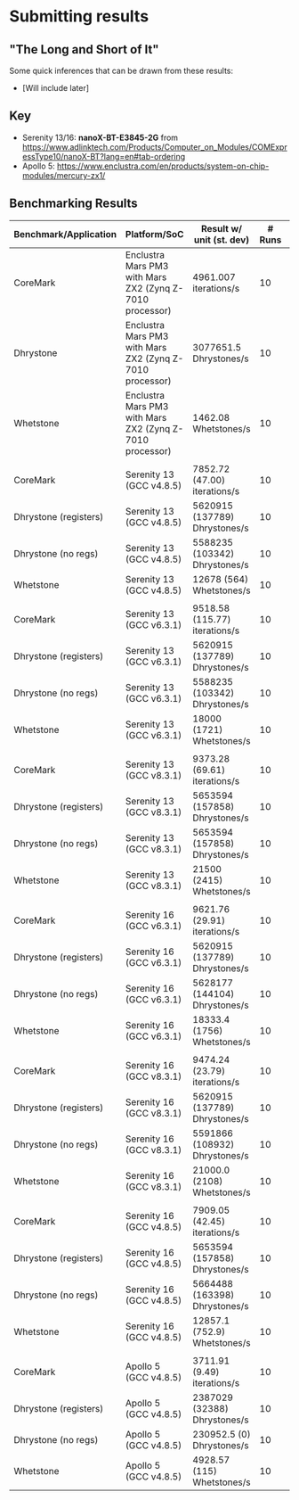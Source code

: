 # Submitting results 

## "The Long and Short of It"

Some quick inferences that can be drawn from these results:
- [Will include later]

## Key

- Serenity 13/16: __nanoX-BT-E3845-2G__ from https://www.adlinktech.com/Products/Computer_on_Modules/COMExpressType10/nanoX-BT?lang=en#tab-ordering
- Apollo 5: https://www.enclustra.com/en/products/system-on-chip-modules/mercury-zx1/

## Benchmarking Results

| Benchmark/Application | Platform/SoC                                             | Result w/ unit (st. dev)        | # Runs | Notes               |
|-----------------------|----------------------------------------------------------|---------------------------------|--------|---------------------|
| CoreMark              | Enclustra Mars PM3 with Mars ZX2 (Zynq Z-7010 processor) | 4961.007 iterations/s           | 10     | [Run details](RunningBenchmarks.md#coremark) |
| Dhrystone             | Enclustra Mars PM3 with Mars ZX2 (Zynq Z-7010 processor) | 3077651.5 Dhrystones/s          | 10     | [Run details](RunningBenchmarks.md#dhrystone-21) |
| Whetstone             | Enclustra Mars PM3 with Mars ZX2 (Zynq Z-7010 processor) | 1462.08 Whetstones/s            | 10     | [Run details](RunningBenchmarks.md#whetstone)|
|                       |                          |                               |    |                                              | 
| CoreMark              | Serenity 13 (GCC v4.8.5) | 7852.72 (47.00) iterations/s  | 10 | [Run details](RunningBenchmarks.md#coremark) |
| Dhrystone (registers) | Serenity 13 (GCC v4.8.5) | 5620915 (137789) Dhrystones/s | 10 | [Run details](RunningBenchmarks.md#dhrystone-21) |
| Dhrystone (no regs)   | Serenity 13 (GCC v4.8.5) | 5588235 (103342) Dhrystones/s | 10 | [Run details](RunningBenchmarks.md#dhrystone-21) |
| Whetstone             | Serenity 13 (GCC v4.8.5) | 12678 (564) Whetstones/s      | 10 | [Run details](RunningBenchmarks.md#whetstone) |
|                       |                          |                               |    |                                              | 
| CoreMark              | Serenity 13 (GCC v6.3.1) | 9518.58 (115.77) iterations/s | 10 | [Run details](RunningBenchmarks.md#coremark) |
| Dhrystone (registers) | Serenity 13 (GCC v6.3.1) | 5620915 (137789) Dhrystones/s | 10 | [Run details](RunningBenchmarks.md#dhrystone-21) |
| Dhrystone (no regs)   | Serenity 13 (GCC v6.3.1) | 5588235 (103342) Dhrystones/s | 10 | [Run details](RunningBenchmarks.md#dhrystone-21) |
| Whetstone             | Serenity 13 (GCC v6.3.1) | 18000 (1721) Whetstones/s     | 10 | [Run details](RunningBenchmarks.md#whetstone) |
|                       |                          |                               |    |                                              | 
| CoreMark              | Serenity 13 (GCC v8.3.1) | 9373.28 (69.61) iterations/s  | 10 | [Run details](RunningBenchmarks.md#coremark) |
| Dhrystone (registers) | Serenity 13 (GCC v8.3.1) | 5653594 (157858) Dhrystones/s | 10 | [Run details](RunningBenchmarks.md#dhrystone-21) |
| Dhrystone (no regs)   | Serenity 13 (GCC v8.3.1) | 5653594 (157858) Dhrystones/s | 10 | [Run details](RunningBenchmarks.md#dhrystone-21) |
| Whetstone             | Serenity 13 (GCC v8.3.1) | 21500 (2415) Whetstones/s     | 10 | [Run details](RunningBenchmarks.md#whetstone) |
|                       |                               |                                 |        |                                              | 
| CoreMark              | Serenity 16 (GCC v6.3.1)      | 9621.76 (29.91) iterations/s    | 10     | [Run details](RunningBenchmarks.md#coremark) |
| Dhrystone (registers) | Serenity 16 (GCC v6.3.1)      | 5620915 (137789) Dhrystones/s   | 10     | [Run details](RunningBenchmarks.md#dhrystone-21) |
| Dhrystone (no regs)   | Serenity 16 (GCC v6.3.1)      | 5628177 (144104) Dhrystones/s   | 10     | [Run details](RunningBenchmarks.md#dhrystone-21) |
| Whetstone             | Serenity 16 (GCC v6.3.1)      | 18333.4 (1756) Whetstones/s     | 10     | [Run details](RunningBenchmarks.md#whetstone)|
|                       |                               |                                 |        |                                              | 
| CoreMark              | Serenity 16 (GCC v8.3.1)      | 9474.24 (23.79) iterations/s    | 10     | [Run details](RunningBenchmarks.md#coremark) |
| Dhrystone (registers) | Serenity 16 (GCC v8.3.1)      | 5620915 (137789) Dhrystones/s   | 10     | [Run details](RunningBenchmarks.md#dhrystone-21) |
| Dhrystone (no regs)   | Serenity 16 (GCC v8.3.1)      | 5591866 (108932) Dhrystones/s   | 10     | [Run details](RunningBenchmarks.md#dhrystone-21) |
| Whetstone             | Serenity 16 (GCC v8.3.1)      | 21000.0 (2108) Whetstones/s     | 10     | [Run details](RunningBenchmarks.md#whetstone)|
|                       |                               |                                 |        |                                              | 
| CoreMark              | Serenity 16 (GCC v4.8.5)      | 7909.05 (42.45) iterations/s    | 10     | [Run details](RunningBenchmarks.md#coremark) |
| Dhrystone (registers) | Serenity 16 (GCC v4.8.5)      | 5653594 (157858) Dhrystones/s   | 10     | [Run details](RunningBenchmarks.md#dhrystone-21) |
| Dhrystone (no regs)   | Serenity 16 (GCC v4.8.5)      | 5664488 (163398) Dhrystones/s   | 10     | [Run details](RunningBenchmarks.md#dhrystone-21) |
| Whetstone             | Serenity 16 (GCC v4.8.5)      | 12857.1 (752.9) Whetstones/s    | 10     | [Run details](RunningBenchmarks.md#whetstone)|
|                       |                               |                                 |        |                                              | 
| CoreMark              | Apollo 5 (GCC v4.8.5)         | 3711.91 (9.49) iterations/s     | 10     | [Run details](RunningBenchmarks.md#coremark) |
| Dhrystone (registers) | Apollo 5 (GCC v4.8.5)         | 2387029 (32388) Dhrystones/s    | 10     | [Run details](RunningBenchmarks.md#dhrystone-21) |
| Dhrystone (no regs)   | Apollo 5 (GCC v4.8.5)         | 230952.5 (0) Dhrystones/s       | 10     | [Run details](RunningBenchmarks.md#dhrystone-21) |
| Whetstone             | Apollo 5 (GCC v4.8.5)         | 4928.57 (115) Whetstones/s      | 10     | [Run details](RunningBenchmarks.md#whetstone)|

